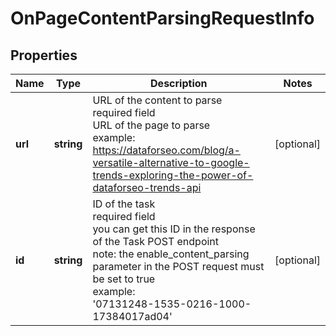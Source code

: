 # OnPageContentParsingRequestInfo

## Properties

| Name | Type | Description | Notes |
|------------ | ------------- | ------------- | -------------|
**url** | **string** | URL of the content to parse<br>required field<br>URL of the page to parse<br>example:<br>https://dataforseo.com/blog/a-versatile-alternative-to-google-trends-exploring-the-power-of-dataforseo-trends-api |[optional]|
**id** | **string** | ID of the task<br>required field<br>you can get this ID in the response of the Task POST endpoint<br>note: the enable_content_parsing parameter in the POST request must be set to true<br>example:<br>'07131248-1535-0216-1000-17384017ad04' |[optional]|